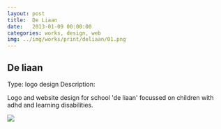 ```yaml
---
layout: post
title:  De Liaan
date:   2013-01-09 00:00:00
categories: works, design, web
img: ../img/works/print/deliaan/01.png
---
```

<h2>De liaan</h2>
<label>Type:</label>
<span>logo design</span>
<label>Description:</label>
<p>Logo and website design for school 'de liaan' focussed on children with adhd and learning disabilities.</p>
<img src="{{ post.img }}">